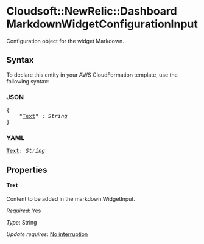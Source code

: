 # Cloudsoft::NewRelic::Dashboard MarkdownWidgetConfigurationInput

Configuration object for the widget Markdown.

## Syntax

To declare this entity in your AWS CloudFormation template, use the following syntax:

### JSON

<pre>
{
    "<a href="#text" title="Text">Text</a>" : <i>String</i>
}
</pre>

### YAML

<pre>
<a href="#text" title="Text">Text</a>: <i>String</i>
</pre>

## Properties

#### Text

Content to be added in the markdown WidgetInput.

_Required_: Yes

_Type_: String

_Update requires_: [No interruption](https://docs.aws.amazon.com/AWSCloudFormation/latest/UserGuide/using-cfn-updating-stacks-update-behaviors.html#update-no-interrupt)

